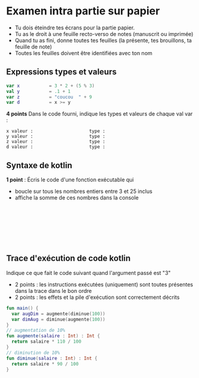
# Examen intra partie sur papier

- Tu dois éteindre tes écrans pour la partie papier.
- Tu as le droit à une feuille recto-verso de notes (manuscrit ou imprimée)
- Quand tu as fini, donne toutes tes feuilles (la présente, tes brouillons, ta feuille de note)
- Toutes les feuilles doivent être identifiées avec ton nom


## Expressions types et valeurs
```kotlin
var x           = 3 * 2 + (5 % 3)
val y           = .1 + 1
var z           = "coucou  " + 9  
var d           = x >= y
```

**4 points** Dans le code fourni, indique les types et valeurs de chaque val var :

```
x valeur :                     type :
y valeur :                     type :
z valeur :                     type :
d valeur :                     type :
```

## Syntaxe de kotlin

**1 point** : Écris le code d'une fonction exécutable qui 
- boucle sur tous les nombres entiers entre 3 et 25 inclus
- affiche la somme de ces nombres dans la console

```








```


## Trace d'exécution de code kotlin

Indique ce que fait le code suivant quand l'argument passé est "3"
- 2 points : les instructions exécutées (uniquement) sont toutes présentes dans la trace dans le bon ordre
- 2 points : les effets et la pile d'exécution sont correctement décrits

```kotlin
fun main() {
  var augDim = augmente(diminue(100))
  var dimAug = diminue(augmente(100))
}
// augmentation de 10%
fun augmente(salaire : Int) : Int {
  return salaire * 110 / 100
}
// diminution de 10%
fun diminue(salaire : Int) : Int {
  return salaire * 90 / 100
}
```



```













































```
